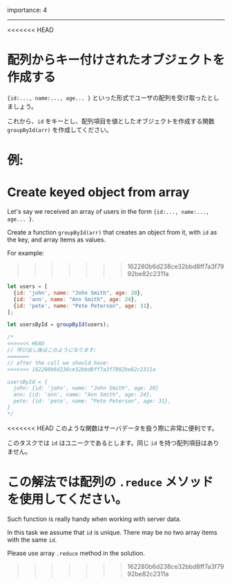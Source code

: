 importance: 4

---

<<<<<<< HEAD
# 配列からキー付けされたオブジェクトを作成する

`{id:..., name:..., age... }` といった形式でユーザの配列を受け取ったとしましょう。

これから、`id` をキーとし、配列項目を値としたオブジェクトを作成する関数 `groupById(arr)` を作成してください。

例:
=======
# Create keyed object from array

Let's say we received an array of users in the form `{id:..., name:..., age... }`.

Create a function `groupById(arr)` that creates an object from it, with `id` as the key, and array items as values.

For example:
>>>>>>> 162280b6d238ce32bbd8ff7a3f7992be82c2311a

```js
let users = [
  {id: 'john', name: "John Smith", age: 20},
  {id: 'ann', name: "Ann Smith", age: 24},
  {id: 'pete', name: "Pete Peterson", age: 31},
];

let usersById = groupById(users);

/*
<<<<<<< HEAD
// 呼び出し後はこのようになります:
=======
// after the call we should have:
>>>>>>> 162280b6d238ce32bbd8ff7a3f7992be82c2311a

usersById = {
  john: {id: 'john', name: "John Smith", age: 20}
  ann: {id: 'ann', name: "Ann Smith", age: 24},
  pete: {id: 'pete', name: "Pete Peterson", age: 31},
}
*/
```

<<<<<<< HEAD
このような関数はサーバデータを扱う際に非常に便利です。

このタスクでは `id` はユニークであるとします。同じ `id` を持つ配列項目はありません。

この解法では配列の `.reduce` メソッドを使用してください。
=======
Such function is really handy when working with server data.

In this task we assume that `id` is unique. There may be no two array items with the same `id`.

Please use array `.reduce` method in the solution.
>>>>>>> 162280b6d238ce32bbd8ff7a3f7992be82c2311a
